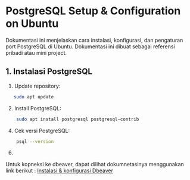 # PostgreSQL Setup & Configuration on Ubuntu

Dokumentasi ini menjelaskan cara instalasi, konfigurasi, dan pengaturan port PostgreSQL di Ubuntu. 
Dokumentasi ini dibuat sebagai referensi pribadi atau mini project.

## 1. Instalasi PostgreSQL

1. Update repository:

  ```bash
     sudo apt update
  ```

2. Install PostgreSQL:

 ```bash
     sudo apt install postgresql postgresql-contrib
  ```
   
4. Cek versi PostgreSQL:

 ```bash
     psql --version
  ```

6. 




Untuk kopneksi ke dbeaver, dapat dilihat dokumnetasinya menggunakan link berikut : [Instalasi & konfigurasi Dbeaver](https://github.com/imammularif/Cara-Install-Dbeaver-di-Ubuntu)







